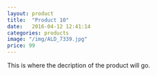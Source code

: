 ```yaml
---
layout: product
title:  "Product 10"
date:   2016-04-12 12:41:14
categories: products
image: "/img/ALD_7339.jpg"
price: 99
---
```


This is where the decription of the product will go.
